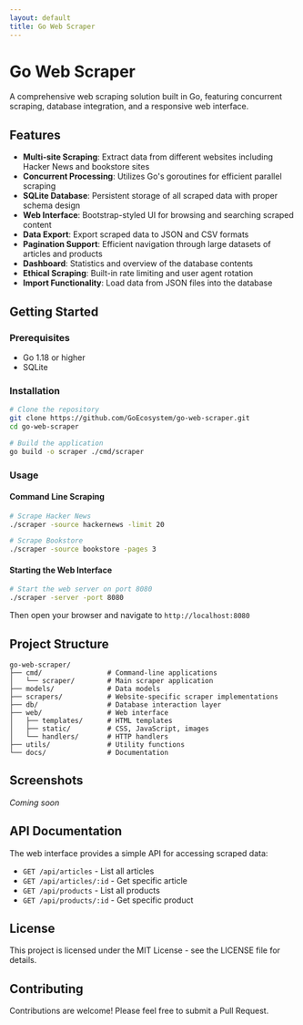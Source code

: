 ```yaml
---
layout: default
title: Go Web Scraper
---
```


# Go Web Scraper

A comprehensive web scraping solution built in Go, featuring concurrent scraping, database integration, and a responsive web interface.

## Features

- **Multi-site Scraping**: Extract data from different websites including Hacker News and bookstore sites
- **Concurrent Processing**: Utilizes Go's goroutines for efficient parallel scraping
- **SQLite Database**: Persistent storage of all scraped data with proper schema design
- **Web Interface**: Bootstrap-styled UI for browsing and searching scraped content
- **Data Export**: Export scraped data to JSON and CSV formats
- **Pagination Support**: Efficient navigation through large datasets of articles and products
- **Dashboard**: Statistics and overview of the database contents
- **Ethical Scraping**: Built-in rate limiting and user agent rotation
- **Import Functionality**: Load data from JSON files into the database

## Getting Started

### Prerequisites

- Go 1.18 or higher
- SQLite

### Installation

```bash
# Clone the repository
git clone https://github.com/GoEcosystem/go-web-scraper.git
cd go-web-scraper

# Build the application
go build -o scraper ./cmd/scraper
```

### Usage

#### Command Line Scraping

```bash
# Scrape Hacker News
./scraper -source hackernews -limit 20

# Scrape Bookstore
./scraper -source bookstore -pages 3
```

#### Starting the Web Interface

```bash
# Start the web server on port 8080
./scraper -server -port 8080
```

Then open your browser and navigate to `http://localhost:8080`

## Project Structure

```
go-web-scraper/
├── cmd/                # Command-line applications
│   └── scraper/        # Main scraper application
├── models/             # Data models
├── scrapers/           # Website-specific scraper implementations
├── db/                 # Database interaction layer
├── web/                # Web interface
│   ├── templates/      # HTML templates
│   ├── static/         # CSS, JavaScript, images
│   └── handlers/       # HTTP handlers
├── utils/              # Utility functions
└── docs/               # Documentation
```

## Screenshots

*Coming soon*

## API Documentation

The web interface provides a simple API for accessing scraped data:

- `GET /api/articles` - List all articles
- `GET /api/articles/:id` - Get specific article
- `GET /api/products` - List all products
- `GET /api/products/:id` - Get specific product

## License

This project is licensed under the MIT License - see the LICENSE file for details.

## Contributing

Contributions are welcome! Please feel free to submit a Pull Request.
